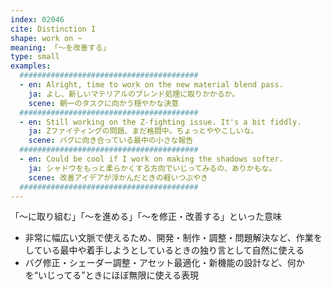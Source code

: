 ```yaml
---
index: 02046
cite: Distinction I
shape: work on ~
meaning: 「〜を改善する」
type: small
examples:
  ########################################
  - en: Alright, time to work on the new material blend pass.
    ja: よし、新しいマテリアルのブレンド処理に取りかかるか。
    scene: 朝一のタスクに向かう穏やかな決意
  ########################################
  - en: Still working on the Z-fighting issue. It's a bit fiddly.
    ja: Zファイティングの問題、まだ格闘中。ちょっとややこしいな。
    scene: バグに向き合っている最中の小さな報告
  ########################################
  - en: Could be cool if I work on making the shadows softer.
    ja: シャドウをもっと柔らかくする方向でいじってみるの、ありかもな。
    scene: 改善アイデアが浮かんだときの軽いつぶやき
  ########################################
---
```


「〜に取り組む」「〜を進める」「〜を修正・改善する」といった意味

- 非常に幅広い文脈で使えるため、開発・制作・調整・問題解決など、作業をしている最中や着手しようとしているときの独り言として自然に使える
- バグ修正・シェーダー調整・アセット最適化・新機能の設計など、何かを“いじってる”ときにほぼ無限に使える表現
